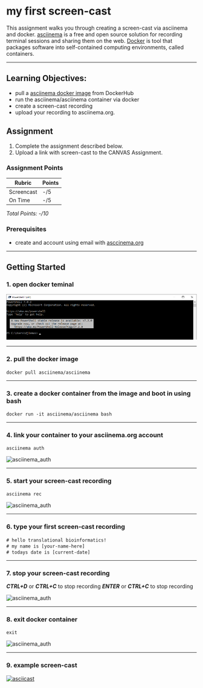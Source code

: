 # my first screen-cast 

This assignment walks you through creating a screen-cast via asciinema and docker. [asciinema](https://asciinema.org/about) is a free and open source solution for recording terminal sessions and sharing them on the web. [Docker](https://www.docker.com/resources/what-container) is tool that packages software into self-contained computing environments, called containers.
<!-- blank line -->
----
<!-- blank line -->
## Learning Objectives:
 - pull a [asciinema docker image](https://hub.docker.com/r/asciinema/asciinema/) from DockerHub
 - run the asciinema/asciinema container via docker
 - create a screen-cast recording
 - upload your recording to asciinema.org.
 
 ## Assignment 
1. Complete the assignment described below.
2. Upload a link with screen-cast to the CANVAS Assignment.
 
 ### Assignment Points
|  Rubric        | Points | 
|----------------|-------|
| Screencast     |  -/5  |
| On Time        |  -/5  |

*Total Points: -/10*

### Prerequisites
* create and account using email with [asccinema.org](https://asciinema.org/login/new) 
<!-- blank line -->
----
<!-- blank line -->

## Getting Started
### 1. open docker teminal

![asciinema_auth](https://github.com/GMS6804-master/assignment/blob/main/my_first_screen_cast/images/terminal_start.png)
<!-- blank line -->
----
<!-- blank line -->

### 2. pull the docker image

```
docker pull asciinema/asciinema
```
<!-- blank line -->
----
<!-- blank line -->

### 3. create a docker container from the image and boot in using bash
```
docker run -it asciinema/asciinema bash
```
<!-- blank line -->
----
<!-- blank line -->

### 4. link your container to your asciinema.org account
```
asciinema auth
```
![asciinema_auth](https://github.com/GMS6804-master/assignment/blob/main/docker-container/images/asciinema_auth.png)
<!-- blank line -->
----
<!-- blank line -->

### 5. start your screen-cast recording 
```
asciinema rec
```
![asciinema_auth](https://github.com/GMS6804-master/assignment/blob/main/docker-container/images/asciinema_rec.png)
<!-- blank line -->
----
<!-- blank line -->
### 6. type your first screen-cast recording
```
# hello translational bioinformatics!
# my name is [your-name-here]
# todays date is [current-date]

```
<!-- blank line -->
----
<!-- blank line -->

### 7. stop your screen-cast recording 

***CTRL+D*** or ***CTRL+C*** to stop recording
***ENTER*** or ***CTRL+C*** to stop recording

![asciinema_auth](https://github.com/GMS6804-master/assignment/blob/main/docker-container/images/asciinema_stop.png)
<!-- blank line -->
----
<!-- blank line -->

### 8. exit docker container

```
exit
```

![asciinema_auth](https://github.com/GMS6804-master/assignment/blob/main/docker-container/images/asciinema_exit.png)
<!-- blank line -->
----
<!-- blank line -->

### 9. example screen-cast

[![asciicast](https://asciinema.org/a/453642.svg)](https://asciinema.org/a/453642?t=5)
